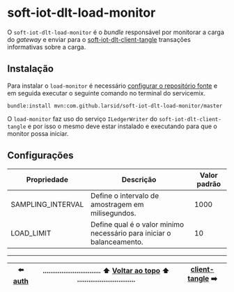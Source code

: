 # soft-iot-dlt-load-monitor

O `soft-iot-dlt-load-monitor` é o _bundle_ responsável por monitorar a carga <!-- (CPU, RAM e QTD dispositivos) --> do _gateway_ e enviar para o [soft-iot-dlt-client-tangle](https://github.com/larsid/soft-iot-dlt-client-tangle#readme) transações informativas sobre a carga.

## Instalação

Para instalar o `load-monitor` é necessário [configurar o repositório fonte](https://github.com/larsid/soft-iot-dlt-architecture#repositório-fonte) e em seguida executar o seguinte comando no terminal do servicemix.

    bundle:install mvn:com.github.larsid/soft-iot-dlt-load-monitor/master

O `load-monitor` faz uso do serviço `ILedgerWriter` do `soft-iot-dlt-client-tangle` e por isso o mesmo deve estar instalado e executando para que o monitor possa iniciar.

## Configurações

| Propriedade       | Descrição                                                             | Valor padrão |
| ----------------- | --------------------------------------------------------------------- | ------------ |
| SAMPLING_INTERVAL | Define o intervalo de amostragem em milisegundos.                     | 1000         |
| LOAD_LIMIT        | Define qual é o valor minimo necessário para iniciar o balanceamento. | 10           |

---

| :arrow_left: [auth](https://github.com/larsid/soft-iot-dlt-auth#readme) | ............................... :arrow_up: [Voltar ao topo](#soft-iot-dlt-load-monitor) :arrow_up: ............................... | [client-tangle](https://github.com/larsid/soft-iot-dlt-client-tangle#readme) :arrow_right: |
| :---------------------------------------------------------------------: | ---------------------------------------------------------------------------------------------------------------------------------- | :----------------------------------------------------------------------------------------: |

